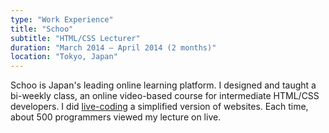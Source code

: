```yaml
---
type: "Work Experience"
title: "Schoo"
subtitle: "HTML/CSS Lecturer"
duration: "March 2014 – April 2014 (2 months)"
location: "Tokyo, Japan"
---
```


Schoo is Japan's leading online learning platform. I designed and taught a bi-weekly class, an online video-based course for intermediate HTML/CSS developers. I did <a href="https://schoo.jp/teacher/336" target="_blank">live-coding</a> a simplified version of websites. Each time, about 500 programmers viewed my lecture on live.
